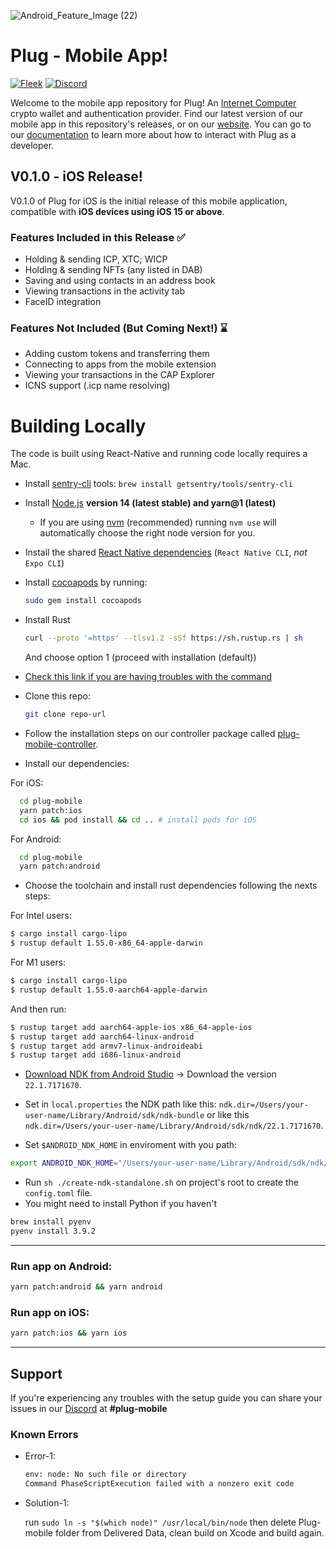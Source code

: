 ![Android_Feature_Image (22)](https://user-images.githubusercontent.com/73345016/160957212-31555bb1-26b8-4d76-81fa-1f5a64f55a1b.png)

# Plug - Mobile App!

[![Fleek](https://img.shields.io/badge/Made%20by-Fleek-blue)](https://fleek.co/)
[![Discord](https://img.shields.io/badge/Discord-Channel-blue)](https://discord.gg/yVEcEzmrgm)

Welcome to the mobile app repository for Plug! An [Internet Computer](https://dfinity.org/) crypto wallet and authentication provider. Find our latest version of our mobile app in this repository's releases, or on our [website](https://plugwallet.ooo/). You can go to our [documentation](https://docs.plugwallet.ooo/) to learn more about how to interact with Plug as a developer.

## V0.1.0 - iOS Release!

V0.1.0 of Plug for iOS is the initial release of this mobile application, compatible with **iOS devices using iOS 15 or above**.

### Features Included in this Release ✅

- Holding & sending ICP, XTC; WICP
- Holding & sending NFTs (any listed in DAB)
- Saving and using contacts in an address book
- Viewing transactions in the activity tab
- FaceID integration

### Features Not Included (But Coming Next!) ⌛

- Adding custom tokens and transferring them
- Connecting to apps from the mobile extension
- Viewing your transactions in the CAP Explorer
- ICNS support (.icp name resolving)

# Building Locally

The code is built using React-Native and running code locally requires a Mac.

- Install [sentry-cli](https://github.com/getsentry/sentry-cli) tools: `brew install getsentry/tools/sentry-cli`

- Install [Node.js](https://nodejs.org) **version 14 (latest stable) and yarn@1 (latest)**

  - If you are using [nvm](https://github.com/creationix/nvm#installation) (recommended) running `nvm use` will automatically choose the right node version for you.

- Install the shared [React Native dependencies](https://reactnative.dev/docs/environment-setup#installing-dependencies) (`React Native CLI`, _not_ `Expo CLI`)

- Install [cocoapods](https://guides.cocoapods.org/using/getting-started.html) by running:

  ```bash
  sudo gem install cocoapods
  ```

- Install Rust

  ```bash
  curl --proto '=https' --tlsv1.2 -sSf https://sh.rustup.rs | sh
  ```

  And choose option 1 (proceed with installation (default))

- [Check this link if you are having troubles with the command](https://www.rust-lang.org/tools/install)

- Clone this repo:

  ```bash
  git clone repo-url
  ```

- Follow the installation steps on our controller package called [plug-mobile-controller](https://github.com/Psychedelic/plug-mobile-controller).

- Install our dependencies:

For iOS:

```bash
  cd plug-mobile
  yarn patch:ios
  cd ios && pod install && cd .. # install pods for iOS
```

For Android:

```bash
  cd plug-mobile
  yarn patch:android
```

- Choose the toolchain and install rust dependencies following the nexts steps:

For Intel users:

```bash
$ cargo install cargo-lipo
$ rustup default 1.55.0-x86_64-apple-darwin
```

For M1 users:

```bash
$ cargo install cargo-lipo
$ rustup default 1.55.0-aarch64-apple-darwin
```

And then run:

```bash
$ rustup target add aarch64-apple-ios x86_64-apple-ios
$ rustup target add aarch64-linux-android
$ rustup target add armv7-linux-androideabi
$ rustup target add i686-linux-android
```

- [Download NDK from Android Studio](https://developer.android.com/studio/projects/install-ndk) -> Download the version `22.1.7171670`.

- Set in `local.properties` the NDK path like this:
  `ndk.dir=/Users/your-user-name/Library/Android/sdk/ndk-bundle` or like this `ndk.dir=/Users/your-user-name/Library/Android/sdk/ndk/22.1.7171670`.
- Set `$ANDROID_NDK_HOME` in enviroment with you path:

```bash
export ANDROID_NDK_HOME="/Users/your-user-name/Library/Android/sdk/ndk/22.1.7171670"
```

- Run `sh ./create-ndk-standalone.sh` on project's root to create the `config.toml` file.
- You might need to install Python if you haven't

```bash
brew install pyenv
pyenv install 3.9.2
```

---

### Run app on Android:

```bash
yarn patch:android && yarn android
```

### Run app on iOS:

```bash
yarn patch:ios && yarn ios
```

---

## Support

If you're experiencing any troubles with the setup guide you can share your issues in our [Discord](https://discord.gg/yVEcEzmrgm) at **#plug-mobile**

### Known Errors

- Error-1:

  ```bash
  env: node: No such file or directory
  Command PhaseScriptExecution failed with a nonzero exit code
  ```

- Solution-1:

  run `sudo ln -s "$(which node)" /usr/local/bin/node`
  then delete Plug-mobile folder from Delivered Data, clean build on Xcode and build again.
